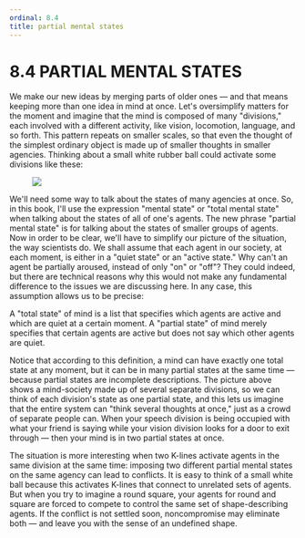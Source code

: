 ```yaml
---
ordinal: 8.4
title: partial mental states
---
```


# 8.4 PARTIAL MENTAL STATES

We make our new ideas by merging parts of older ones &mdash; and that means keeping more than one idea in mind at once. Let's oversimplify matters for the moment and imagine that the mind is composed of many "divisions," each involved with a different activity, like vision, locomotion, language, and so forth. This pattern repeats on smaller scales, so that even the thought of the simplest ordinary object is made up of smaller thoughts in smaller agencies. Thinking about a small white rubber ball could activate some divisions like these:

<figure><img src="/images/ch8/8-4.png"></img></figure>
We'll need some way to talk about the states of many agencies at once. So, in this book, I'll use the expression "mental state" or "total mental state" when talking about the states of all of one's agents. The new phrase "partial mental state" is for talking about the states of smaller groups of agents. Now in order to be clear, we'll have to simplify our picture of the situation, the way scientists do. We shall assume that each agent in our society, at each moment, is either in a "quiet state" or an "active state." Why can't an agent be partially aroused, instead of only "on" or "off"? They could indeed, but there are technical reasons why this would not make any fundamental difference to the issues we are discussing here. In any case, this assumption allows us to be precise:

A "total state" of mind is a list that specifies which agents are active and which are quiet at a certain moment. A "partial state" of mind merely specifies that certain agents are active but does not say which other agents are quiet.

Notice that according to this definition, a mind can have exactly one total state at any moment, but it can be in many partial states at the same time &mdash; because partial states are incomplete descriptions. The picture above shows a mind-society made up of several separate divisions, so we can think of each division's state as one partial state, and this lets us imagine that the entire system can "think several thoughts at once," just as a crowd of separate people can. When your speech division is being occupied with what your friend is saying while your vision division looks for a door to exit through &mdash; then your mind is in two partial states at once.

The situation is more interesting when two K-lines activate agents in the same division at the same time: imposing two different partial mental states on the same agency can lead to conflicts. It is easy to think of a small white ball because this activates K-lines that connect to unrelated sets of agents. But when you try to imagine a round square, your agents for round and square are forced to compete to control the same set of shape-describing agents. If the conflict is not settled soon, noncompromise may eliminate both &mdash; and leave you with the sense of an undefined shape.
